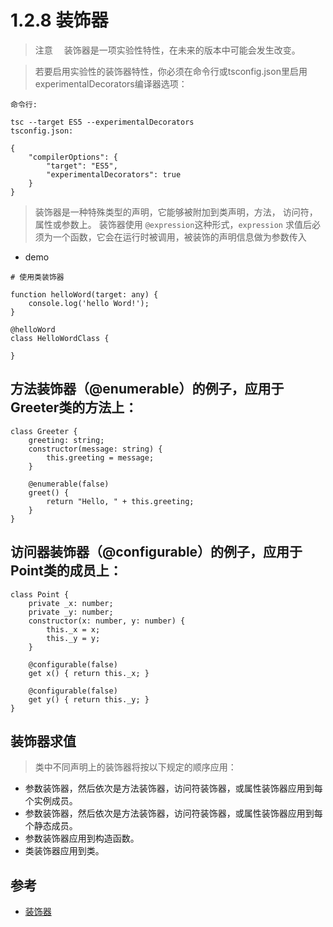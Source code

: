 # 1.2.8 装饰器

>注意  装饰器是一项实验性特性，在未来的版本中可能会发生改变。


>若要启用实验性的装饰器特性，你必须在命令行或tsconfig.json里启用experimentalDecorators编译器选项：
```
命令行:

tsc --target ES5 --experimentalDecorators
tsconfig.json:

{
    "compilerOptions": {
        "target": "ES5",
        "experimentalDecorators": true
    }
}
```

>装饰器是一种特殊类型的声明，它能够被附加到类声明，方法， 访问符，属性或参数上。
装饰器使用 `@expression`这种形式，`expression` 求值后必须为一个函数，它会在运行时被调用，被装饰的声明信息做为参数传入

- demo

```
# 使用类装饰器

function helloWord(target: any) {
    console.log('hello Word!');
}

@helloWord
class HelloWordClass {

}
```

## 方法装饰器（@enumerable）的例子，应用于Greeter类的方法上：

```
class Greeter {
    greeting: string;
    constructor(message: string) {
        this.greeting = message;
    }

    @enumerable(false)
    greet() {
        return "Hello, " + this.greeting;
    }
}
```

## 访问器装饰器（@configurable）的例子，应用于Point类的成员上：

```
class Point {
    private _x: number;
    private _y: number;
    constructor(x: number, y: number) {
        this._x = x;
        this._y = y;
    }

    @configurable(false)
    get x() { return this._x; }

    @configurable(false)
    get y() { return this._y; }
}
```

## 装饰器求值
>类中不同声明上的装饰器将按以下规定的顺序应用：

- 参数装饰器，然后依次是方法装饰器，访问符装饰器，或属性装饰器应用到每个实例成员。
- 参数装饰器，然后依次是方法装饰器，访问符装饰器，或属性装饰器应用到每个静态成员。
- 参数装饰器应用到构造函数。
- 类装饰器应用到类。


## 参考
- [装饰器](https://www.tslang.cn/docs/handbook/decorators.html)
